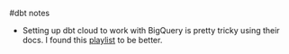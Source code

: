 #dbt notes

- Setting up dbt cloud to work with BigQuery is pretty tricky using their docs.  I found this [playlist](https://www.youtube.com/playlist?list=PL0QYlrC86xQlp-eOGzGllDxYese4Ki_6A) to be better.